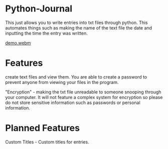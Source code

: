 # Python-Journal

This just allows you to write entries into txt files through python. This automates things such as making the name of the text file the date and inputting the time the entry was written.


[demo.webm](https://github.com/BIGGPIU/Python-Journal/assets/114438660/a8f0aae4-18ab-4334-a539-0df191678e55)





# Features 
create text files and view them. You are able to create a password to prevent anyone from viewing your files in the program.

"Encryption" - making the txt file unreadable to someone snooping through your computer. It will not feature a complex system for encryption so please do not store sensitive information such as passwords or personal information. 

# Planned Features
Custom Titles - Custom titles for entries.
